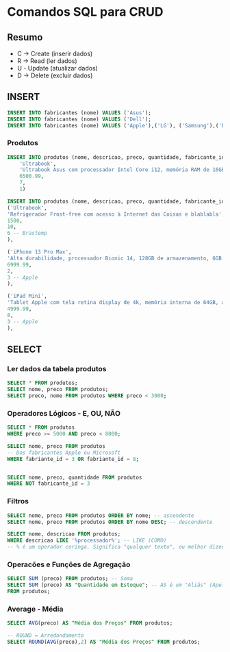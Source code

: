 # Comandos SQL para CRUD

## Resumo
- C -> Create (inserir dados)
- R -> Read (ler dados)
- U - Update (atualizar dados)
- D -> Delete (excluir dados)


## INSERT

```sql
INSERT INTO fabricantes (nome) VALUES ('Asus');
INSERT INTO fabricantes (nome) VALUES ('Dell');
INSERT INTO fabricantes (nome) VALUES ('Apple'),('LG'), ('Samsung'),('Brastemp');
```


### Produtos

```sql
INSERT INTO produtos (nome, descricao, preco, quantidade, fabricante_id) VALUES (
    'Ultrabook',
    'Ultrabook Asus com processador Intel Core i12, memória RAM de 16GB e Windows 11',
    6500.99,
    7,
    1)
```

```sql
INSERT INTO produtos (nome, descricao, preco, quantidade, fabricante_id) VALUES 
('Ultrabook',
'Refrigerador Frost-free com acesso à Internet das Coisas e blablabla',
1500,
10,
6 -- Brastemp
),

('iPhone 13 Pro Max',
'Alta durabilidade, processador Bionic 14, 128GB de armazenamento, 6GB de RAM e caro pra burro',
6999.99,
2,
3 -- Apple
),

('iPad Mini',
'Tablet Apple com tela retina display de 4k, memória interna de 64GB, acesso à iCloud.',
4999.99,
8,
3 -- Apple
),
```


## SELECT

### Ler dados da tabela produtos
```sql
SELECT * FROM produtos;
SELECT nome, preco FROM produtos;
SELECT preco, nome FROM produtos WHERE preco < 3000;
```

### Operadores Lógicos - E, OU, NÃO
```sql
SELECT * FROM produtos 
WHERE preco >= 5000 AND preco < 8000;

SELECT nome, preco FROM produtos
-- Dos fabricantes Apple ou Microsoft
WHERE fabriante_id = 3 OR fabriante_id = 8;


SELECT nome, preco, quantidade FROM produtos
WHERE NOT fabricante_id = 3

```

### Filtros
```sql
SELECT nome, preco FROM produtos ORDER BY nome; -- ascendente
SELECT nome, preco FROM produtos ORDER BY nome DESC; -- descendente
```

```sql
SELECT nome, descricao FROM produtos;
WHERE descricao LIKE '%processador%'; -- LIKE (COMO)
-- % é um operador coringa. Significa "qualquer texto", ou melhor dizendo, pouco importa o texto
```

### Operacões e Funções de Agregação
```sql
SELECT SUM (preco) FROM produtos; -- Soma
SELECT SUM (preco) AS "Quantidade em Estoque"; -- AS é um "Aliás" (Apelido)
FROM produtos;
```

### Average - Média
```sql
SELECT AVG(preco) AS "Média dos Preços" FROM produtos;

-- ROUND = Arredondamento 
SELECT ROUND(AVG(preco),2) AS "Média dos Preços" FROM produtos;

```

